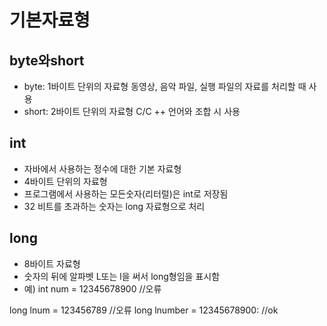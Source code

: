 # 기본자료형

## byte와short

- byte: 1바이트 단위의 자료형 동영상, 음악 파일, 실행 파일의 자료를 처리할 때 사용
- short: 2바이트 단위의 자료형 C/C ++ 언어와 조합 시 사용

## int

- 자바에서 사용하는 정수에 대한 기본 자료형
- 4바이트 단위의 자료형
- 프로그램에서 사용하는 모든숫자(리터럴)은 int로 저장됨
- 32 비트를 초과하는 숫자는 long 자료형으로 처리

## long

- 8바이트 자료형
- 숫자의 뒤에 알파벳 L또는 l을 써서 long형임을 표시함
- 예) int num = 12345678900 //오류

long lnum = 123456789 //오류
long lnumber = 12345678900: //ok
